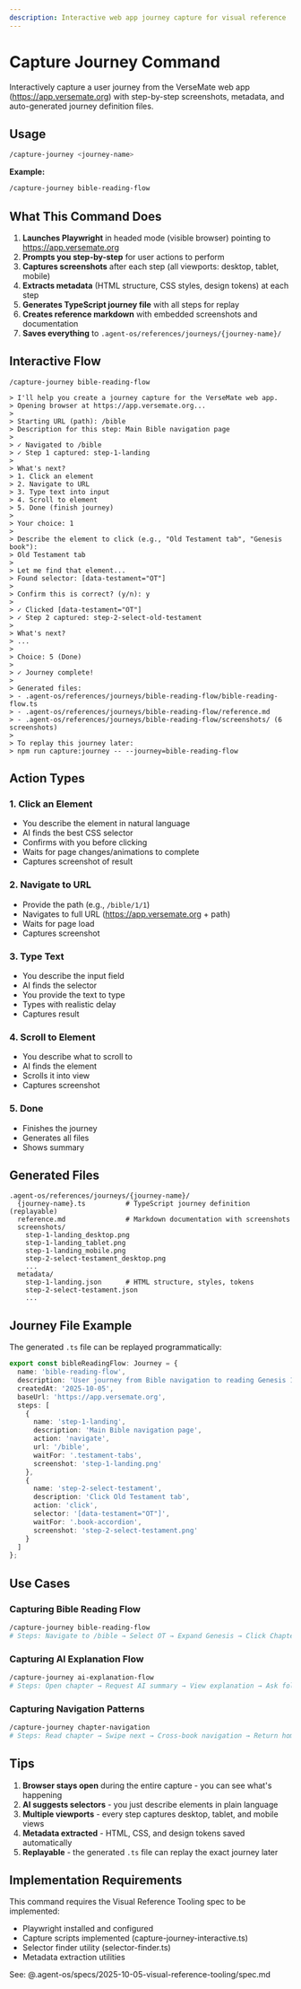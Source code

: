 ```yaml
---
description: Interactive web app journey capture for visual reference
---
```


# Capture Journey Command

Interactively capture a user journey from the VerseMate web app (https://app.versemate.org) with step-by-step screenshots, metadata, and auto-generated journey definition files.

## Usage

```bash
/capture-journey <journey-name>
```

**Example:**
```bash
/capture-journey bible-reading-flow
```

## What This Command Does

1. **Launches Playwright** in headed mode (visible browser) pointing to https://app.versemate.org
2. **Prompts you step-by-step** for user actions to perform
3. **Captures screenshots** after each step (all viewports: desktop, tablet, mobile)
4. **Extracts metadata** (HTML structure, CSS styles, design tokens) at each step
5. **Generates TypeScript journey file** with all steps for replay
6. **Creates reference markdown** with embedded screenshots and documentation
7. **Saves everything** to `.agent-os/references/journeys/{journey-name}/`

## Interactive Flow

```
/capture-journey bible-reading-flow

> I'll help you create a journey capture for the VerseMate web app.
> Opening browser at https://app.versemate.org...
>
> Starting URL (path): /bible
> Description for this step: Main Bible navigation page
>
> ✓ Navigated to /bible
> ✓ Step 1 captured: step-1-landing
>
> What's next?
> 1. Click an element
> 2. Navigate to URL
> 3. Type text into input
> 4. Scroll to element
> 5. Done (finish journey)
>
> Your choice: 1
>
> Describe the element to click (e.g., "Old Testament tab", "Genesis book"):
> Old Testament tab
>
> Let me find that element...
> Found selector: [data-testament="OT"]
>
> Confirm this is correct? (y/n): y
>
> ✓ Clicked [data-testament="OT"]
> ✓ Step 2 captured: step-2-select-old-testament
>
> What's next?
> ...
>
> Choice: 5 (Done)
>
> ✓ Journey complete!
>
> Generated files:
> - .agent-os/references/journeys/bible-reading-flow/bible-reading-flow.ts
> - .agent-os/references/journeys/bible-reading-flow/reference.md
> - .agent-os/references/journeys/bible-reading-flow/screenshots/ (6 screenshots)
>
> To replay this journey later:
> npm run capture:journey -- --journey=bible-reading-flow
```

## Action Types

### 1. Click an Element
- You describe the element in natural language
- AI finds the best CSS selector
- Confirms with you before clicking
- Waits for page changes/animations to complete
- Captures screenshot of result

### 2. Navigate to URL
- Provide the path (e.g., `/bible/1/1`)
- Navigates to full URL (https://app.versemate.org + path)
- Waits for page load
- Captures screenshot

### 3. Type Text
- You describe the input field
- AI finds the selector
- You provide the text to type
- Types with realistic delay
- Captures result

### 4. Scroll to Element
- You describe what to scroll to
- AI finds the element
- Scrolls it into view
- Captures screenshot

### 5. Done
- Finishes the journey
- Generates all files
- Shows summary

## Generated Files

```
.agent-os/references/journeys/{journey-name}/
  {journey-name}.ts          # TypeScript journey definition (replayable)
  reference.md               # Markdown documentation with screenshots
  screenshots/
    step-1-landing_desktop.png
    step-1-landing_tablet.png
    step-1-landing_mobile.png
    step-2-select-testament_desktop.png
    ...
  metadata/
    step-1-landing.json      # HTML structure, styles, tokens
    step-2-select-testament.json
    ...
```

## Journey File Example

The generated `.ts` file can be replayed programmatically:

```typescript
export const bibleReadingFlow: Journey = {
  name: 'bible-reading-flow',
  description: 'User journey from Bible navigation to reading Genesis 1',
  createdAt: '2025-10-05',
  baseUrl: 'https://app.versemate.org',
  steps: [
    {
      name: 'step-1-landing',
      description: 'Main Bible navigation page',
      action: 'navigate',
      url: '/bible',
      waitFor: '.testament-tabs',
      screenshot: 'step-1-landing.png'
    },
    {
      name: 'step-2-select-testament',
      description: 'Click Old Testament tab',
      action: 'click',
      selector: '[data-testament="OT"]',
      waitFor: '.book-accordion',
      screenshot: 'step-2-select-testament.png'
    }
  ]
};
```

## Use Cases

### Capturing Bible Reading Flow
```bash
/capture-journey bible-reading-flow
# Steps: Navigate to /bible → Select OT → Expand Genesis → Click Chapter 1
```

### Capturing AI Explanation Flow
```bash
/capture-journey ai-explanation-flow
# Steps: Open chapter → Request AI summary → View explanation → Ask follow-up
```

### Capturing Navigation Patterns
```bash
/capture-journey chapter-navigation
# Steps: Read chapter → Swipe next → Cross-book navigation → Return home
```

## Tips

1. **Browser stays open** during the entire capture - you can see what's happening
2. **AI suggests selectors** - you just describe elements in plain language
3. **Multiple viewports** - every step captures desktop, tablet, and mobile views
4. **Metadata extracted** - HTML, CSS, and design tokens saved automatically
5. **Replayable** - the generated `.ts` file can replay the exact journey later

## Implementation Requirements

This command requires the Visual Reference Tooling spec to be implemented:
- Playwright installed and configured
- Capture scripts implemented (capture-journey-interactive.ts)
- Selector finder utility (selector-finder.ts)
- Metadata extraction utilities

See: @.agent-os/specs/2025-10-05-visual-reference-tooling/spec.md

